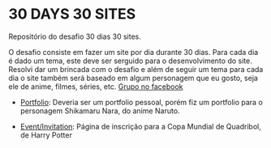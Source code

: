30 DAYS 30 SITES
======

Repositório do desafio 30 dias 30 sites.

O desafio consiste em fazer um site por dia durante 30 dias. Para cada dia é dado um tema, este deve ser serguido para o desenvolvimento do site. Resolvi dar um brincada com o desafio e além de seguir um tema para cada dia o site também será baseado em algum personagem que eu gosto, seja ele de anime, filmes, séries, etc. 
[Grupo no facebook](https://www.facebook.com/groups/30days30sites) 



- [Portfolio](https://lieechan.github.io/30days30sites/01%20-%20portfolio/): Deveria ser um portfolio pessoal, porém fiz um portfolio para o personagem Shikamaru Nara, do anime Naruto.

- [Event/Invitation](https://lieechan.github.io/30days30sites/02-event/): Página de inscrição para a Copa Mundial de Quadribol, de Harry Potter
